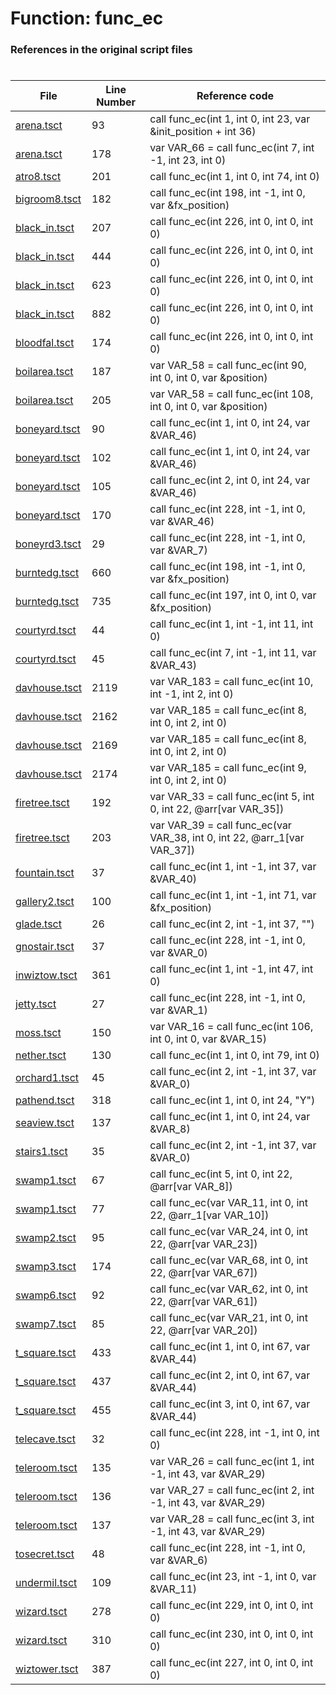 # Function: func_ec
### References in the original script files

#

| File | Line Number | Reference code |
| --- | --- | --- |
| [arena.tsct](../../../out/arena.tsct#L93) | 93 | call func_ec(int 1, int 0, int 23, var &init_position + int 36) |
| [arena.tsct](../../../out/arena.tsct#L178) | 178 | var VAR_66 = call func_ec(int 7, int -1, int 23, int 0) |
| [atro8.tsct](../../../out/atro8.tsct#L201) | 201 | call func_ec(int 1, int 0, int 74, int 0) |
| [bigroom8.tsct](../../../out/bigroom8.tsct#L182) | 182 | call func_ec(int 198, int -1, int 0, var &fx_position) |
| [black_in.tsct](../../../out/black_in.tsct#L207) | 207 | call func_ec(int 226, int 0, int 0, int 0) |
| [black_in.tsct](../../../out/black_in.tsct#L444) | 444 | call func_ec(int 226, int 0, int 0, int 0) |
| [black_in.tsct](../../../out/black_in.tsct#L623) | 623 | call func_ec(int 226, int 0, int 0, int 0) |
| [black_in.tsct](../../../out/black_in.tsct#L882) | 882 | call func_ec(int 226, int 0, int 0, int 0) |
| [bloodfal.tsct](../../../out/bloodfal.tsct#L174) | 174 | call func_ec(int 226, int 0, int 0, int 0) |
| [boilarea.tsct](../../../out/boilarea.tsct#L187) | 187 | var VAR_58 = call func_ec(int 90, int 0, int 0, var &position) |
| [boilarea.tsct](../../../out/boilarea.tsct#L205) | 205 | var VAR_58 = call func_ec(int 108, int 0, int 0, var &position) |
| [boneyard.tsct](../../../out/boneyard.tsct#L90) | 90 | call func_ec(int 1, int 0, int 24, var &VAR_46) |
| [boneyard.tsct](../../../out/boneyard.tsct#L102) | 102 | call func_ec(int 1, int 0, int 24, var &VAR_46) |
| [boneyard.tsct](../../../out/boneyard.tsct#L105) | 105 | call func_ec(int 2, int 0, int 24, var &VAR_46) |
| [boneyard.tsct](../../../out/boneyard.tsct#L170) | 170 | call func_ec(int 228, int -1, int 0, var &VAR_46) |
| [boneyrd3.tsct](../../../out/boneyrd3.tsct#L29) | 29 | call func_ec(int 228, int -1, int 0, var &VAR_7) |
| [burntedg.tsct](../../../out/burntedg.tsct#L660) | 660 | call func_ec(int 198, int -1, int 0, var &fx_position) |
| [burntedg.tsct](../../../out/burntedg.tsct#L735) | 735 | call func_ec(int 197, int 0, int 0, var &fx_position) |
| [courtyrd.tsct](../../../out/courtyrd.tsct#L44) | 44 | call func_ec(int 1, int -1, int 11, int 0) |
| [courtyrd.tsct](../../../out/courtyrd.tsct#L45) | 45 | call func_ec(int 7, int -1, int 11, var &VAR_43) |
| [davhouse.tsct](../../../out/davhouse.tsct#L2119) | 2119 | var VAR_183 = call func_ec(int 10, int -1, int 2, int 0) |
| [davhouse.tsct](../../../out/davhouse.tsct#L2162) | 2162 | var VAR_185 = call func_ec(int 8, int 0, int 2, int 0) |
| [davhouse.tsct](../../../out/davhouse.tsct#L2169) | 2169 | var VAR_185 = call func_ec(int 8, int 0, int 2, int 0) |
| [davhouse.tsct](../../../out/davhouse.tsct#L2174) | 2174 | var VAR_185 = call func_ec(int 9, int 0, int 2, int 0) |
| [firetree.tsct](../../../out/firetree.tsct#L192) | 192 | var VAR_33 = call func_ec(int 5, int 0, int 22, @arr[var VAR_35]) |
| [firetree.tsct](../../../out/firetree.tsct#L203) | 203 | var VAR_39 = call func_ec(var VAR_38, int 0, int 22, @arr_1[var VAR_37]) |
| [fountain.tsct](../../../out/fountain.tsct#L37) | 37 | call func_ec(int 1, int -1, int 37, var &VAR_40) |
| [gallery2.tsct](../../../out/gallery2.tsct#L100) | 100 | call func_ec(int 1, int -1, int 71, var &fx_position) |
| [glade.tsct](../../../out/glade.tsct#L26) | 26 | call func_ec(int 2, int -1, int 37, "") |
| [gnostair.tsct](../../../out/gnostair.tsct#L37) | 37 | call func_ec(int 228, int -1, int 0, var &VAR_0) |
| [inwiztow.tsct](../../../out/inwiztow.tsct#L361) | 361 | call func_ec(int 1, int -1, int 47, int 0) |
| [jetty.tsct](../../../out/jetty.tsct#L27) | 27 | call func_ec(int 228, int -1, int 0, var &VAR_1) |
| [moss.tsct](../../../out/moss.tsct#L150) | 150 | var VAR_16 = call func_ec(int 106, int 0, int 0, var &VAR_15) |
| [nether.tsct](../../../out/nether.tsct#L130) | 130 | call func_ec(int 1, int 0, int 79, int 0) |
| [orchard1.tsct](../../../out/orchard1.tsct#L45) | 45 | call func_ec(int 2, int -1, int 37, var &VAR_0) |
| [pathend.tsct](../../../out/pathend.tsct#L318) | 318 | call func_ec(int 1, int 0, int 24, "Y") |
| [seaview.tsct](../../../out/seaview.tsct#L137) | 137 | call func_ec(int 1, int 0, int 24, var &VAR_8) |
| [stairs1.tsct](../../../out/stairs1.tsct#L35) | 35 | call func_ec(int 2, int -1, int 37, var &VAR_0) |
| [swamp1.tsct](../../../out/swamp1.tsct#L67) | 67 | call func_ec(int 5, int 0, int 22, @arr[var VAR_8]) |
| [swamp1.tsct](../../../out/swamp1.tsct#L77) | 77 | call func_ec(var VAR_11, int 0, int 22, @arr_1[var VAR_10]) |
| [swamp2.tsct](../../../out/swamp2.tsct#L95) | 95 | call func_ec(var VAR_24, int 0, int 22, @arr[var VAR_23]) |
| [swamp3.tsct](../../../out/swamp3.tsct#L174) | 174 | call func_ec(var VAR_68, int 0, int 22, @arr[var VAR_67]) |
| [swamp6.tsct](../../../out/swamp6.tsct#L92) | 92 | call func_ec(var VAR_62, int 0, int 22, @arr[var VAR_61]) |
| [swamp7.tsct](../../../out/swamp7.tsct#L85) | 85 | call func_ec(var VAR_21, int 0, int 22, @arr[var VAR_20]) |
| [t_square.tsct](../../../out/t_square.tsct#L433) | 433 | call func_ec(int 1, int 0, int 67, var &VAR_44) |
| [t_square.tsct](../../../out/t_square.tsct#L437) | 437 | call func_ec(int 2, int 0, int 67, var &VAR_44) |
| [t_square.tsct](../../../out/t_square.tsct#L455) | 455 | call func_ec(int 3, int 0, int 67, var &VAR_44) |
| [telecave.tsct](../../../out/telecave.tsct#L32) | 32 | call func_ec(int 228, int -1, int 0, int 0) |
| [teleroom.tsct](../../../out/teleroom.tsct#L135) | 135 | var VAR_26 = call func_ec(int 1, int -1, int 43, var &VAR_29) |
| [teleroom.tsct](../../../out/teleroom.tsct#L136) | 136 | var VAR_27 = call func_ec(int 2, int -1, int 43, var &VAR_29) |
| [teleroom.tsct](../../../out/teleroom.tsct#L137) | 137 | var VAR_28 = call func_ec(int 3, int -1, int 43, var &VAR_29) |
| [tosecret.tsct](../../../out/tosecret.tsct#L48) | 48 | call func_ec(int 228, int -1, int 0, var &VAR_6) |
| [undermil.tsct](../../../out/undermil.tsct#L109) | 109 | call func_ec(int 23, int -1, int 0, var &VAR_11) |
| [wizard.tsct](../../../out/wizard.tsct#L278) | 278 | call func_ec(int 229, int 0, int 0, int 0) |
| [wizard.tsct](../../../out/wizard.tsct#L310) | 310 | call func_ec(int 230, int 0, int 0, int 0) |
| [wiztower.tsct](../../../out/wiztower.tsct#L387) | 387 | call func_ec(int 227, int 0, int 0, int 0) |
